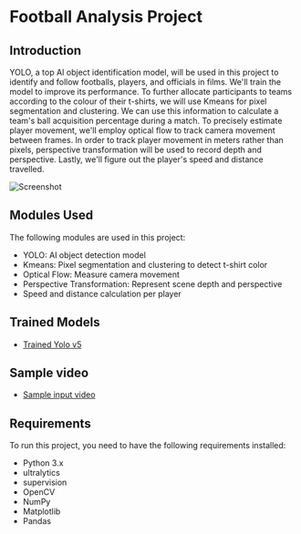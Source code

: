 # Football Analysis Project

## Introduction
YOLO, a top AI object identification model, will be used in this project to identify and follow footballs, players, and officials in films. We'll train the model to improve its performance. To further allocate participants to teams according to the colour of their t-shirts, we will use Kmeans for pixel segmentation and clustering. We can use this information to calculate a team's ball acquisition percentage during a match. To precisely estimate player movement, we'll employ optical flow to track camera movement between frames. In order to track player movement in meters rather than pixels, perspective transformation will be used to record depth and perspective. Lastly, we'll figure out the player's speed and distance travelled.

![Screenshot](output_videos/screenshot.png)

## Modules Used
The following modules are used in this project:
- YOLO: AI object detection model
- Kmeans: Pixel segmentation and clustering to detect t-shirt color
- Optical Flow: Measure camera movement
- Perspective Transformation: Represent scene depth and perspective
- Speed and distance calculation per player

## Trained Models
- [Trained Yolo v5](https://drive.google.com/file/d/1DC2kCygbBWUKheQ_9cFziCsYVSRw6axK/view?usp=sharing)

## Sample video
-  [Sample input video](https://drive.google.com/file/d/1t6agoqggZKx6thamUuPAIdN_1zR9v9S_/view?usp=sharing)

## Requirements
To run this project, you need to have the following requirements installed:
- Python 3.x
- ultralytics
- supervision
- OpenCV
- NumPy
- Matplotlib
- Pandas
